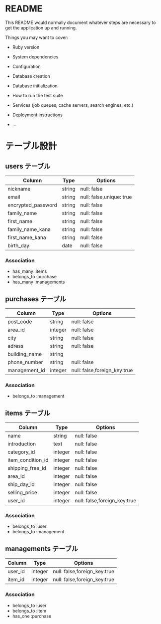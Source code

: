 # README

This README would normally document whatever steps are necessary to get the
application up and running.

Things you may want to cover:

* Ruby version

* System dependencies

* Configuration

* Database creation

* Database initialization

* How to run the test suite

* Services (job queues, cache servers, search engines, etc.)

* Deployment instructions

* ...

# テーブル設計

## users テーブル

| Column               | Type   | Options                  |
| ---------------------| ------ | -------------------------|
| nickname             | string | null: false              |
| email                | string | null: false,unique: true |
| encrypted_password   | string | null: false              |
| family_name          | string | null: false              |
| first_name           | string | null: false              |
| family_name_kana     | string | null: false              |
| first_name_kana      | string | null: false              |
| birth_day            | date   | null: false              |

### Association
 
- has_many :items
- belongs_to :purchase 
- has_many :managements

## purchases テーブル

| Column           | Type    | Options                      |
| --------         | ------  | ---------------------------- |
| post_code        | string  | null: false                  |
| area_id          | integer | null: false                  |
| city             | string  | null: false                  |
| adress           | string  | null: false                  |
| building_name    | string  |                              |
| phone_number     | string  | null: false                  |
| management_id    | integer | null: false,foreign_key:true |


### Association

- belongs_to :management




## items テーブル

| Column              | Type    | Options                      |
| ------------------- | ------  | ---------------------------- |
| name                | string  | null: false                  |
| introduction        | text    | null: false                  |
| category_id         | integer | null: false                  |
| item_condition_id   | integer | null: false                  |
| shipping_free_id    | integer | null: false                  |
| area_id             | integer | null: false                  |
| ship_day_id         | integer | null: false                  |
| selling_price       | integer | null: false                  |
| user_id             | integer | null: false,foreign_key:true |

### Association

- belongs_to :user 
- belongs_to :management

## managements テーブル

| Column              | Type    | Options                      |
| ------------------- | ------  | ---------------------------- |
| user_id             | integer | null: false,foreign_key:true |
| item_id             | integer | null: false,foreign_key:true |

### Association

- belongs_to :user
- belongs_to :item 
- has_one :purchase









